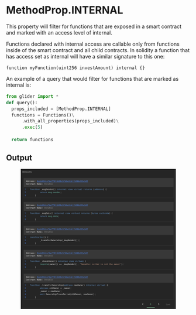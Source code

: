 # MethodProp.INTERNAL

This property will filter for functions that are exposed in a smart contract and marked with an access level of internal.&#x20;

Functions declared with internal access are callable only from functions inside of the smart contract and all child contracts. In solidity a function that has access set as internal will have a similar signature to this one:

```solidity
function myFunction(uint256 investAmount) internal {}
```

An example of a query that would filter for functions that are marked as internal is:

```python
from glider import *
def query():
  props_included = [MethodProp.INTERNAL]
  functions = Functions()\
      .with_all_properties(props_included)\
      .exec(5)

  return functions
```

## Output

<figure><img src="../../../.gitbook/assets/image (4) (1) (1).png" alt=""><figcaption></figcaption></figure>
